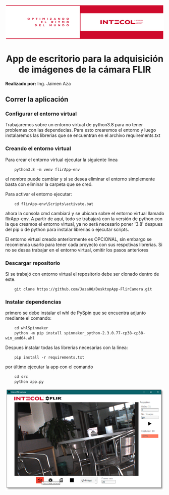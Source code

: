 
<div align="center">
    <img src="images\imagenIntecol.PNG"><img>
</div>
<h1 align="center">App de escritorio para la adquisición de imágenes de la cámara FLIR</h1>

<p>
    <b>Realizado por:</b> Ing. Jaimen Aza
</p>

<h2>Correr la aplicación</h2>

<h3>Configurar el entorno virtual</h3>

<p>
    Trabajaremos sobre un entorno virtual de python3.8 para no tener problemas con las dependecias. Para esto crearemos el entorno y luego instalaremos las librerias que se encuentran en el archivo requirements.txt
</p>

<h3>Creando el entorno virtual </h3>

<p>Para crear el entorno virtual ejecutar la siguiente linea</p>

```
    python3.8 -m venv flirApp-env
```

<p>el nombre puede cambiar y si se desea eliminar el entorno simplemente basta con eliminar la carpeta que se creó.</p>
<p>Para activar el entorno ejecutar:<p>

```
    cd flirApp-env\Scripts\activate.bat
```

<p>ahora la consola cmd cambiará y se ubicara sobre el entorno virtual llamado flirApp-env. A partir de aquí, todo se trabajará con la versión de python con la que creamos el entorno virtual, ya no será necesario poner '3.8' despues del pip o de python para instalar librerias o ejecutar scripts.</p>

<p>El entorno virtual creado anteriormente es OPCIONAL, sin embargo se recomienda usarlo para tener cada proyecto con sus respctivas librerias. Si no se desea trabajar en el entorno virtual, omitir los pasos anteriores</p>

<h3>Descargar repositorio</h3>
<p>Si se trabajó con entorno virtual el repositorio debe ser clonado dentro de este.</p>

```
    git clone https://github.com/Jaza00/DesktopApp-FlirCamera.git
```

<h3>Instalar dependencias</h3>
<p>primero se debe instalar el whl de PySpin que se encuentra adjunto mediante el comando:</p>

```
    cd whlSpinnaker
    python -m pip install spinnaker_python-2.3.0.77-cp38-cp38-win_amd64.whl
```

<p>Despues instalar todas las librerias necesarias con la linea:</p>

```
    pip install -r requirements.txt
```

<p>por último ejecutar la app con el comando</p>

```
    cd src
    python app.py
```

<div align="center">
    <img src="images\capturaWindow.PNG" width="800"><img>
</div>
